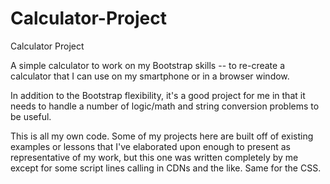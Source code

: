 # Calculator-Project
Calculator Project

A simple calculator to work on my Bootstrap skills -- to re-create a calculator that I can use on my smartphone or in a browser window.

In addition to the Bootstrap flexibility, it's a good project for me in that it needs to handle a number of logic/math and string conversion problems to be useful.

This is all my own code.  Some of my projects here are built off of existing examples or lessons that I've elaborated upon enough to present as representative of my work, but this one was written completely by me except for some script lines calling in CDNs and the like.  Same for the CSS.

